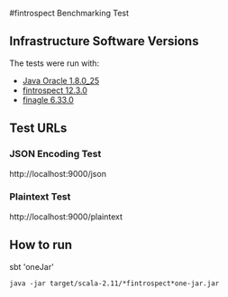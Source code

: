 #fintrospect Benchmarking Test

## Infrastructure Software Versions
The tests were run with:

* [Java Oracle 1.8.0_25](http://www.oracle.com/technetwork/java/javase)
* [fintrospect 12.3.0](https://github.com/daviddenton/fintrospect)
* [finagle 6.33.0](https://github.com/twitter/finagle)

## Test URLs

### JSON Encoding Test
http://localhost:9000/json

### Plaintext Test
http://localhost:9000/plaintext

## How to run
sbt 'oneJar'

`java -jar target/scala-2.11/*fintrospect*one-jar.jar`

